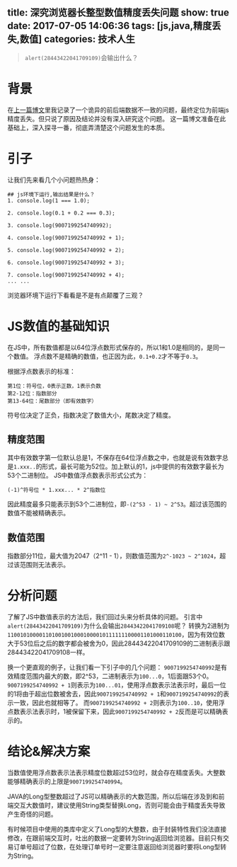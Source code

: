 title: 深究浏览器长整型数值精度丢失问题
show: true
date: 2017-07-05 14:06:36
tags: [js,java,精度丢失,数值]
categories: 技术人生
---

> `alert(28443422041709109)`会输出什么？

# 背景
在[上一篇博文](/2017/06/06/js-max-number/)里我记录了一个诡异的前后端数据不一致的问题，最终定位为前端js精度丢失。但只说了原因及结论并没有深入研究这个问题。
这一篇博文准备在此基础上，深入探寻一番，彻底弄清楚这个问题发生的本质。

# 引子
让我们先来看几个小问题热热身：
```
## js环境下运行,输出结果是什么？
1. console.log(1 === 1.0);

2. console.log(0.1 + 0.2 === 0.3);

3. console.log(9007199254740992);

4. console.log(9007199254740992 + 1);

5. console.log(9007199254740992 + 2);

6. console.log(9007199254740992 + 3);

7. console.log(9007199254740992 + 4);
... ...
```
浏览器环境下运行下看看是不是有点颠覆了三观？

<!--more-->

# JS数值的基础知识
在JS中，所有数值都是以64位浮点数形式保存的，所以1和1.0是相同的，是同一个数值。
浮点数不是精确的数值，也正因为此，`0.1+0.2`才不等于`0.3`。

根据浮点数表示的标准：
```
第1位：符号位，0表示正数，1表示负数
第2-12位：指数部分
第13-64位：尾数部分（即有效数字）
```
符号位决定了正负，指数决定了数值大小，尾数决定了精度。

## 精度范围
其中有效数字第一位默认总是1，不保存在64位浮点数之中，也就是说有效数字总是`1.xxx..`的形式，最长可能为52位。加上默认的1，js中提供的有效数字最长为53个二进制位。
JS中数值浮点数表示形式公式为：
```
(-1)^符号位 * 1.xxx... * 2^指数位
```

因此精度最多只能表示到53个二进制位，即`-(2^53 - 1) ~ 2^53`。超过该范围的数值不能被精确表示。

## 数值范围
指数部分11位，最大值为2047（2^11 - 1），则数值范围为`2^-1023 ~ 2^1024`，超过该范围则无法表示。

# 分析问题
了解了JS中数值表示的方法后，我们回过头来分析具体的问题。
引言中`alert(28443422041709109)`为什么会输出`28443422041709108`呢？
转换为2进制为`1100101000011010010010001000010111111100001101000110100`，因为有效位数大于53位后之后的数字都会被舍为0，因此28443422041709109的二进制表示跟28443422041709108一样。

换一个更直观的例子，让我们看一下引子中的几个问题：
`9007199254740992`是有效精度范围内最大的数，即2^53，二进制表示为`100...0`，1后面跟53个0。
`9007199254740992 + 1`则表示为`100...01`，使用浮点数表示法表示时，最后一位的1将由于超出位数被舍去，因此`9007199254740992 + 1`和`9007199254740992`的表示一致，因此也就相等了。
而`9007199254740992 + 2`则表示为`100..10`，使用浮点数表示法表示时，1被保留下来，因此`9007199254740992 + 2`反而是可以精确表示的。


# 结论&解决方案
当数值使用浮点数表示法表示精度位数超过53位时，就会存在精度丢失。大整数能够精确表示的上限是`9007199254740994`。

JAVA的Long型整数超过了JS可以精确表示的大数范围，所以后端在涉及到和前端交互大数值时，建议使用String类型替换Long，否则可能会由于精度丢失导致产生奇怪的问题。

有时候项目中使用的类库中定义了Long型的大整数，由于封装特性我们没法直接修改，在跟前端交互时，吐出的数据一定要转为String返回给浏览器。目前只有交易订单号超过了位数，在处理订单号时一定要注意返回给浏览器时要将Long型转为String。
